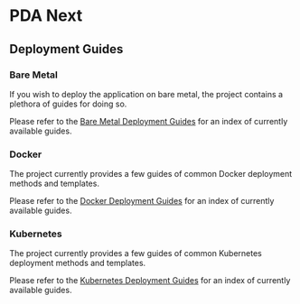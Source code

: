 # PDA Next

## Deployment Guides

### Bare Metal

If you wish to deploy the application on bare metal, the project contains a plethora of guides for doing so.

Please refer to the [Bare Metal Deployment Guides](./bare-metal/README.md) for an index of currently available guides.

### Docker

The project currently provides a few guides of common Docker deployment methods and templates.

Please refer to the [Docker Deployment Guides](./docker/README.md) for an index of currently available guides.

### Kubernetes

The project currently provides a few guides of common Kubernetes deployment methods and templates.

Please refer to the [Kubernetes Deployment Guides](./kubernetes/README.md) for an index of currently available guides.
